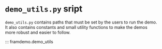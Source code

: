 # `demo_utils.py` sript

`demo_utils.py` contains paths that must be set by the users to run the demo. It also contains constants and small utility functions to make the demos more robust and easier to follow.

::: framdemo.demo_utils



